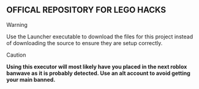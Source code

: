 ## OFFICAL REPOSITORY FOR LEGO HACKS

> [!WARNING]  
> Use the Launcher executable to download the files for this project instead of downloading the source to ensure they are setup correctly.

> [!CAUTION]
> **Using this executor will most likely have you placed in the next roblox banwave as it is probably detected. Use an alt account to avoid getting your main banned.**
